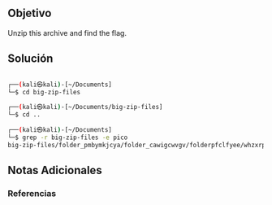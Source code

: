 ## Objetivo 

Unzip this archive and find the flag.
## Solución  

```bash

┌──(kali㉿kali)-[~/Documents]
└─$ cd big-zip-files 
                                                        
┌──(kali㉿kali)-[~/Documents/big-zip-files]
└─$ cd ..           
                                                        
┌──(kali㉿kali)-[~/Documents]
└─$ grep -r big-zip-files -e pico
big-zip-files/folder_pmbymkjcya/folder_cawigcwvgv/folderpfclfyee/whzxrpivpqld.txt:information on the record will. Genes and brains and books encode picoCTF{gr3p_15_m4g1
```
## Notas Adicionales 

### Referencias

